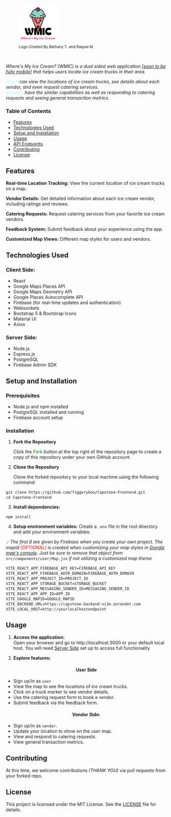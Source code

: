 <figure>
    <img src="public/WMICLOGO.png" height="20%" width="30%"
         alt="WMIC logo">
    <sub><figcaption>Logo Created By Bethany T. and Raquel M.</figcaption></sub>
</figure>
</br>

*Where's My Ice Cream? (WMIC) is a dual sided web application <ins>[soon to be fully mobile]</ins> that helps users locate ice cream trucks in their area.*

_<font color="#BCF4EF">Users</font> can view the locations of ice cream trucks, see details about each vendor, and even request catering services. </br>
<font color="#BCF4EF">Vendors</font> have the similar capabilities as well as responding to catering requests and seeing general transaction metrics._

### Table of Contents
- [Features](#features)
- [Technologies Used](#technologies-used)
- [Setup and Installation](#setup-and-installation)
- [Usage](#usage)
- [API Endpoints](#api-endpoints)
- [Contributing](#contributing)
- [License](#license)

## Features

**Real-time Location Tracking:** View the current location of ice cream trucks on a map.

**Vendor Details:** Get detailed information about each ice cream vendor, including ratings and reviews.

**Catering Requests:** Request catering services from your favorite ice cream vendors.

**Feedback System:** Submit feedback about your experience using the app.

**Customized Map Views:** Different map styles for users and vendors.

## Technologies Used

### Client Side:

- React
- Google Maps Places API
- Google Maps Geometry API
- Google Places Autocomplete API
- Firebase (for real-time updates and authentication)
- Websockets
- Bootstrap 5 & Bootstrap Icons
- Material UI
- Axios

### Server Side:

- Node.js
- Express.js
- PostgreSQL
- Firebase Admin SDK

## Setup and Installation

### Prerequisites

- Node.js and npm installed
- PostgreSQL installed and running
- Firebase account setup

### Installation

1. **Fork the Repository**

   Click the <font color="green">Fork</font> button at the top right of the repository page to create a copy of this repository under your own GitHub account.

2. **Clone the Repository**

   Clone the forked repository to your local machine using the following command:

```
git clone https://github.com/figgeryboo/Capstone-Frontend.git
cd Capstone-Frontend
```
3. **Install dependencies:**
```
npm install
```
4. **Setup environment variables:**
Create a `.env` file in the root directory and add your environment variables: 

 _💡 The first 6 are given by Firebase when you create your own project. The mapId <font color="red">(OPTIONAL)</font> is created when customizing your map styles in [Google map's console](https://developers.google.com/maps). Just be sure to remove that object from `src/components/user/Map.jsx` if not utilizing a customized map theme_
```
VITE_REACT_APP_FIREBASE_API_KEY=FIREBASE_API_KEY
VITE_REACT_APP_FIREBASE_AUTH_DOMAIN=FIREBASE_AUTH_DOMAIN
VITE_REACT_APP_PROJECT_ID=PROJECT_ID
VITE_REACT_APP_STORAGE_BUCKET=STORAGE_BUCKET
VITE_REACT_APP_MESSAGING_SENDER_ID=MESSAGING_SENDER_ID
VITE_REACT_APP_APP_ID=APP_ID
VITE_GOOGLE_MAPID=GOOGLE_MAPID
VITE_BACKEND_URL=https://capstone-backend-vi3e.onrender.com
VITE_LOCAL_HOST=http://yourlocalhostendpoint
```



## Usage 
1. **Access the application:** </br>
Open your browser and go to http://localhost:3000 or your default local host. 
You will need [Server Side](https://github.com/figgeryboo/Capstone-Backend) set up to access full functionality 

2. **Explore features:** </br>
#### <center>User Side</centeR>
- Sign up/in as `user`
- View the map to see the locations of ice cream trucks.
- Click on a truck marker to see vendor details.
- Use the catering request form to book a vendor.
- Submit feedback via the feedback form.

#### <center>Vendor Side:</center>
- Sign up/in as `vendor`.
- Update your location to show on the user map.
- View and respond to catering requests.
- View general transaction metrics.

[Customize your vendor profile with details and images]:#

## Contributing
At this time, we welcome contributions _(THANK YOU)_ via pull requests from your forked repo.


## License 
This project is licensed under the MIT License. See the [LICENSE](LICENSE) file for details.
